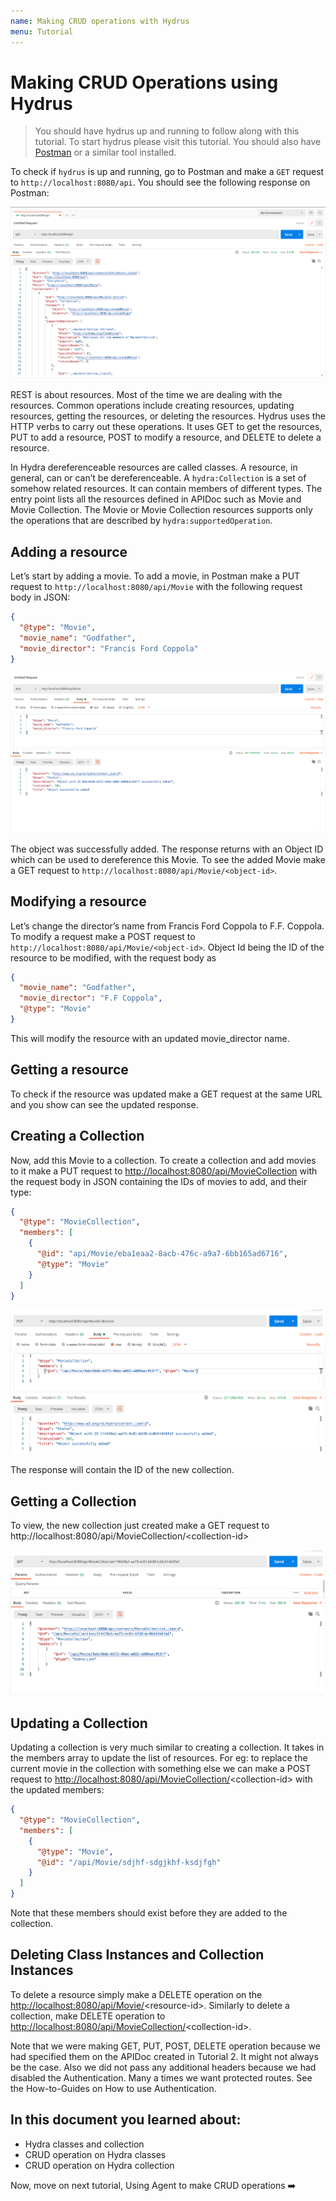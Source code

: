 ```yaml
---
name: Making CRUD operations with Hydrus
menu: Tutorial
---
```


# Making CRUD Operations using Hydrus

> You should have hydrus up and running to follow along with this tutorial. To start hydrus please visit this tutorial. You should also have [Postman](https://www.postman.com/) or a similar tool installed.

To check if `hydrus` is up and running, go to Postman and make a `GET` request to `http://localhost:8080/api`. You should see the following response on Postman:

![Postman Screenshot of GET request](../../../static/images/image5.png)

REST is about resources. Most of the time we are dealing with the resources. Common operations include creating resources, updating resources, getting the resources, or deleting the resources. Hydrus uses the HTTP verbs to carry out these operations. It uses GET to get the resources, PUT to add a resource, POST to modify a resource, and DELETE to delete a resource.

In Hydra dereferenceable resources are called classes. A resource, in general, can or can’t be dereferenceable. A `hydra:Collection` is a set of somehow related resources. It can contain members of different types. The entry point lists all the resources defined in APIDoc such as Movie and Movie Collection. The Movie or Movie Collection resources supports only the operations that are described by `hydra:supportedOperation`.

## Adding a resource

Let’s start by adding a movie. To add a movie, in Postman make a PUT request to `http://localhost:8080/api/Movie` with the following request body in JSON:

```json
{
  "@type": "Movie",
  "movie_name": "Godfather",
  "movie_director": "Francis Ford Coppola"
}
```

![Postman Screenshot of PUT request](../../../static/images/image2.png)

The object was successfully added. The response returns with an Object ID which can be used to dereference this Movie. To see the added Movie make a GET request to `http://localhost:8080/api/Movie/<object-id>`.

## Modifying a resource

Let’s change the director’s name from Francis Ford Coppola to F.F. Coppola. To modify a request make a POST request to `http://localhost:8080/api/Movie/<object-id>`. Object Id being the ID of the resource to be modified, with the request body as

```json
{
  "movie_name": "Godfather",
  "movie_director": "F.F Coppola",
  "@type": "Movie"
}
```

This will modify the resource with an updated movie_director name.

## Getting a resource

To check if the resource was updated make a GET request at the same URL and you show can see the updated response.

## Creating a Collection

Now, add this Movie to a collection. To create a collection and add movies to it make a PUT request to [http://localhost:8080/api/MovieCollection](http://localhost:8080/api/MovieCollection) with the request body in JSON containing the IDs of movies to add, and their type:

```json
{
  "@type": "MovieCollection",
  "members": [
    {
      "@id": "api/Movie/eba1eaa2-8acb-476c-a9a7-6bb165ad6716",
      "@type": "Movie"
    }
  ]
}
```

![Postman Screenshot of PUT request](../../../static/images/image1.png)

The response will contain the ID of the new collection.

## Getting a Collection

To view, the new collection just created make a GET request to http://localhost:8080/api/MovieCollection/&lt;collection-id>

![Postman Screenshot of GET request](../../../static/images/image4.png)

## Updating a Collection

Updating a collection is very much similar to creating a collection. It takes in the members array to update the list of resources. For eg: to replace the current movie in the collection with something else we can make a POST request to [http://localhost:8080/api/MovieCollection/](http://localhost:8080/api/MovieCollection/)&lt;collection-id> with the updated members:

```json
{
  "@type": "MovieCollection",
  "members": [
    {
      "@type": "Movie",
      "@id": "/api/Movie/sdjhf-sdgjkhf-ksdjfgh"
    }
  ]
}
```

Note that these members should exist before they are added to the collection.

## Deleting Class Instances and Collection Instances

To delete a resource simply make a DELETE operation on the [http://localhost:8080/api/Movie/](http://localhost:8080/api/Movie/)&lt;resource-id>. Similarly to delete a collection, make DELETE operation to [http://localhost:8080/api/MovieCollection/](http://localhost:8080/api/Movie/)&lt;collection-id>.

Note that we were making GET, PUT, POST, DELETE operation because we had specified them on the APIDoc created in Tutorial 2. It might not always be the case. Also we did not pass any additional headers because we had disabled the Authentication. Many a times we want protected routes. See the How-to-Guides on How to use Authentication.

## In this document you learned about:

- Hydra classes and collection
- CRUD operation on Hydra classes
- CRUD operation on Hydra collection

Now, move on next tutorial, Using Agent to make CRUD operations ➡️
